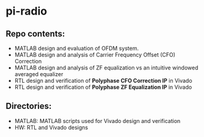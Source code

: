 # pi-radio

## Repo contents:
* MATLAB design and evaluation of OFDM system. 
* MATLAB design and analysis of Carrier Frequency Offset (CFO) Correction
* MATLAB design and analysis of ZF equalization vs an intuitive windowed averaged equalizer
* RTL design and verification of **Polyphase CFO Correction IP** in Vivado
* RTL design and verification of **Polyphase ZF Equalization IP** in Vivado

## Directories:
* MATLAB: MATLAB scripts used for Vivado design and verification
* HW: RTL and Vivado designs
